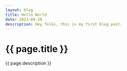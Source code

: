```yaml
---
layout: blog
title: Hello World
date: 2023-09-20
description: Hey folks, this is my first blog post.
---
```

# {{ page.title }}
  
  {{ page.description }}
